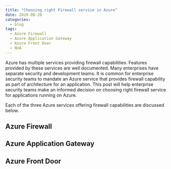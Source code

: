 ```yaml
---
title: "Choosing right Firewall service in Azure"
date: 2020-08-20
categories:
  - blog
tags:
  - Azure Firewall
  - Azure Application Gateway
  - Azure Front Door
  - NVA
---
```


Azure has multiple services providing firewall capabilities. Features provided by these services are well documented. Many enterprises have separate security and development teams. It is common for enterprise security teams to mandate an Azure service that provides firewall capability as part of architecture for an application. This post will help enterprise security teams make an informed decision on choosing right firewall service for applications running on Azure.

Each of the three Azure services offering firewall capabilities are discussed below.

## Azure Firewall

## Azure Application Gateway

## Azure Front Door
